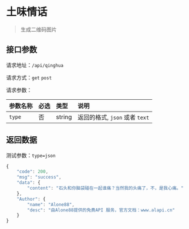 # 土味情话

> 生成二维码图片

## 接口参数

请求地址：`/api/qinghua`

请求方式：`get` `post`

请求参数：

| 参数名称 | 必选 | 类型 | 说明 |
| :--- | :--- | :--- | :--- |
| `type` | 否 | string | 返回的格式, `json` 或者 `text` |

## 返回数据

测试参数：`type=json`

```javascript
{
    "code": 200,
    "msg": "success",
    "data": {
        "content": "石头和你脑袋碰在一起谁痛？当然我的头痛了，不，是我心痛。"
    },
    "Author": {
        "name": "Alone88",
        "desc": "由Alone88提供的免费API 服务，官方文档：www.alapi.cn"
    }
}
```

